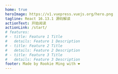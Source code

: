```yaml
---
home: true
heroImage: https://v1.vuepress.vuejs.org/hero.png
tagline: React 16.13.1 源码解读
actionText: 开始阅读
actionLink: /start/
# features:
# - title: Feature 1 Title
#   details: Feature 1 Description
# - title: Feature 2 Title
#   details: Feature 2 Description
# - title: Feature 3 Title
#   details: Feature 3 Description
footer: Made by Rookie Ming with ❤️
---
```


